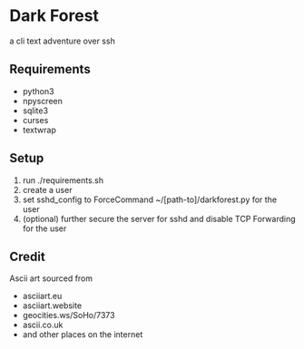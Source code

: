 # Dark Forest #
a cli text adventure over ssh

## Requirements ##
- python3 
- npyscreen
- sqlite3
- curses
- textwrap

## Setup ##
1. run ./requirements.sh
2. create a user 
3. set sshd_config to ForceCommand ~/[path-to]/darkforest.py for the user
4. (optional) further secure the server for sshd and disable TCP Forwarding for the user 


## Credit ##
Ascii art sourced from 
- asciiart.eu
- asciiart.website
- geocities.ws/SoHo/7373
- ascii.co.uk
- and other places on the internet 
